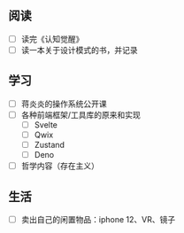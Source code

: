 ## 阅读
- [ ] 读完《认知觉醒》
- [ ] 读一本关于设计模式的书，并记录

## 学习
- [ ] 蒋炎炎的操作系统公开课
- [ ] 各种前端框架/工具库的原来和实现
	- [ ] Svelte
	- [ ] Qwix
	- [ ] Zustand
	- [ ] Deno
- [ ] 哲学内容（存在主义）

## 生活
- [ ] 卖出自己的闲置物品：iphone 12、VR、镜子